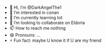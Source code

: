 - 👋 Hi, I’m @DarkAngelThe1
- 👀 I’m interested in conan
- 🌱 I’m currently learning tot
- 💞️ I’m looking to collaborate on Eldoria
- 📫 How to reach me nothing
- 😄 Pronouns: ...
- ⚡ Fun fact: maybe U know it if U are my friend

<!---
DarkAngelThe1/DarkAngelThe1 is a ✨ special ✨ repository because its `README.md` (this file) appears on your GitHub profile.
You can click the Preview link to take a look at your changes.
--->
